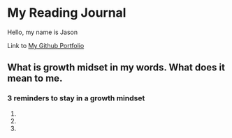 # **My Reading Journal**

Hello, my name is Jason

Link to [My Github Portfolio](https://github.com/JaseadamsDev)

## What is growth midset in my words. What does it mean to me.

### 3 reminders to stay in a growth mindset

1.
2.
3.

